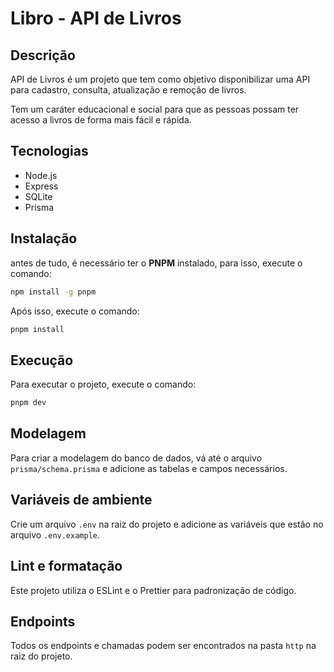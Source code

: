 # Libro - API de Livros

## Descrição

API de Livros é um projeto que tem como objetivo disponibilizar uma API para cadastro, consulta, atualização e remoção de livros.

Tem um caráter educacional e social para que as pessoas possam ter acesso a livros de forma mais fácil e rápida.

## Tecnologias

- Node.js
- Express
- SQLite
- Prisma

## Instalação

antes de tudo, é necessário ter o **PNPM** instalado, para isso, execute o comando:

```bash
npm install -g pnpm
```

Após isso, execute o comando:

```bash
pnpm install
```

## Execução

Para executar o projeto, execute o comando:

```bash
pnpm dev
```

## Modelagem

Para criar a modelagem do banco de dados, vá até o arquivo `prisma/schema.prisma` e adicione as tabelas e campos necessários.

## Variáveis de ambiente

Crie um arquivo `.env` na raiz do projeto e adicione as variáveis que estão no arquivo `.env.example`.

## Lint e formatação

Este projeto utiliza o ESLint e o Prettier para padronização de código.

## Endpoints

Todos os endpoints e chamadas podem ser encontrados  na pasta `http` na raiz do projeto.
